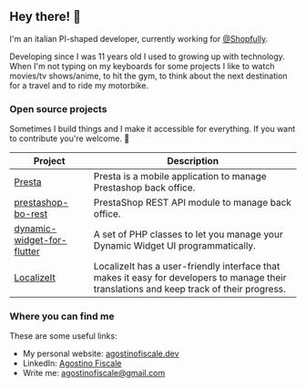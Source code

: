 ## Hey there! 👋 

I'm an italian PI-shaped developer, currently working for [@Shopfully](https://shopfully.com/).

Developing since I was 11 years old I used to growing up with technology. When I'm not typing on my keyboards for some projects I like to watch movies/tv shows/anime, to hit the gym, to think about the next destination for a travel and to ride my motorbike.

### Open source projects

Sometimes I build things and I make it accessible for everything. If you want to contribute you're welcome. 🚀

| **Project** | **Description** |
| - | - |
| [Presta](https://github.com/agostinofiscale/presta) | Presta is a mobile application to manage Prestashop back office. |
| [prestashop-bo-rest](https://github.com/agostinofiscale/prestashop-bo-rest) |PrestaShop REST API module to manage back office. |
| [dynamic-widget-for-flutter](https://github.com/agostinofiscale/dynamic-widget-for-flutter) | A set of PHP classes to let you manage your Dynamic Widget UI programmatically. |
| [LocalizeIt](https://github.com/agostinofiscale/localizeit) | LocalizeIt has a user-friendly interface that makes it easy for developers to manage their translations and keep track of their progress. |

### Where you can find me

These are some useful links:

- My personal website: [agostinofiscale.dev](https://agostinofiscale.dev/)
- LinkedIn: [Agostino Fiscale](https://www.linkedin.com/in/agostinofiscale/)
- Write me: [agostinofiscale@gmail.com](mailto:agostinofiscale@gmail.com)
